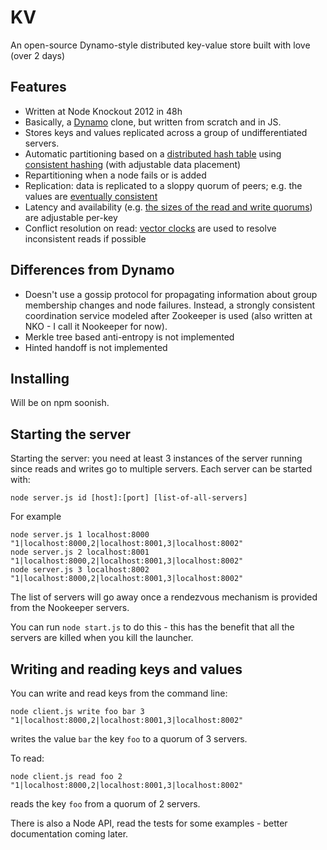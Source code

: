 # KV

An open-source Dynamo-style distributed key-value store built with love (over 2 days)

## Features

- Written at Node Knockout 2012 in 48h
- Basically, a [Dynamo](http://www.allthingsdistributed.com/2007/10/amazons_dynamo.html) clone, but written from scratch and in JS.
- Stores keys and values replicated across a group of undifferentiated servers.
- Automatic partitioning based on a [distributed hash table](http://en.wikipedia.org/wiki/Distributed_hash_table) using [consistent hashing](http://en.wikipedia.org/wiki/Consistent_hashing) (with adjustable data placement)
- Repartitioning when a node fails or is added
- Replication: data is replicated to a sloppy quorum of peers; e.g. the values are [eventually consistent](http://www.allthingsdistributed.com/2007/12/eventually_consistent.html)
- Latency and availability (e.g. [the sizes of the read and write quorums](http://web.mit.edu/6.033/2005/wwwdocs/quorum_note.html)) are adjustable per-key
- Conflict resolution on read: [vector clocks](http://en.wikipedia.org/wiki/Vector_clock) are used to resolve inconsistent reads if possible

## Differences from Dynamo

- Doesn't use a gossip protocol for propagating information about group membership changes and node failures. Instead, a strongly consistent coordination service modeled after Zookeeper is used (also written at NKO - I call it Nookeeper for now).
- Merkle tree based anti-entropy is not implemented
- Hinted handoff is not implemented

## Installing

Will be on npm soonish.

## Starting the server

Starting the server: you need at least 3 instances of the server running since reads and writes go to multiple servers. Each server can be started with:

    node server.js id [host]:[port] [list-of-all-servers]

For example

    node server.js 1 localhost:8000 "1|localhost:8000,2|localhost:8001,3|localhost:8002"
    node server.js 2 localhost:8001 "1|localhost:8000,2|localhost:8001,3|localhost:8002"
    node server.js 3 localhost:8002 "1|localhost:8000,2|localhost:8001,3|localhost:8002"

The list of servers will go away once a rendezvous mechanism is provided from the Nookeeper servers.

You can run `node start.js` to do this - this has the benefit that all the servers are killed when you kill the launcher.

## Writing and reading keys and values

You can write and read keys from the command line:

    node client.js write foo bar 3 "1|localhost:8000,2|localhost:8001,3|localhost:8002"

writes the value `bar` the key `foo` to a quorum of 3 servers.

To read:

    node client.js read foo 2 "1|localhost:8000,2|localhost:8001,3|localhost:8002"

reads the key `foo` from a quorum of 2 servers.

There is also a Node API, read the tests for some examples - better documentation coming later.


